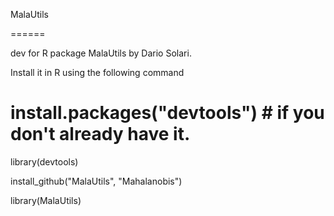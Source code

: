 MalaUtils

======

dev for R package MalaUtils by Dario Solari.

Install it in R using the following command

# install.packages("devtools") # if you don't already have it.

library(devtools)

install_github("MalaUtils", "Mahalanobis")

library(MalaUtils)
